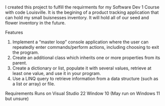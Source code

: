 I created this project to fulfill the requirments for my Software Dev 1 Course with code Louisville. It is the begining of a product tracking application
that can hold my small buisnesses inventory. It will hold all of our seed and flower inventory in the future.  

Features
1. Implement a “master loop” console application where the user can repeatedly enter commands/perform actions, including choosing to exit the program.
2. Create an additional class which inherits one or more properties from its parent.
3. Create a dictionary or list, populate it with several values, retrieve at least one value, and use it in your program.
4. Use a LINQ query to retrieve information from a data structure (such as a list or array) or file.

Requirements
Runs on Visual Studio 22
Window 10  (May run on Windows 11 but unsure)
